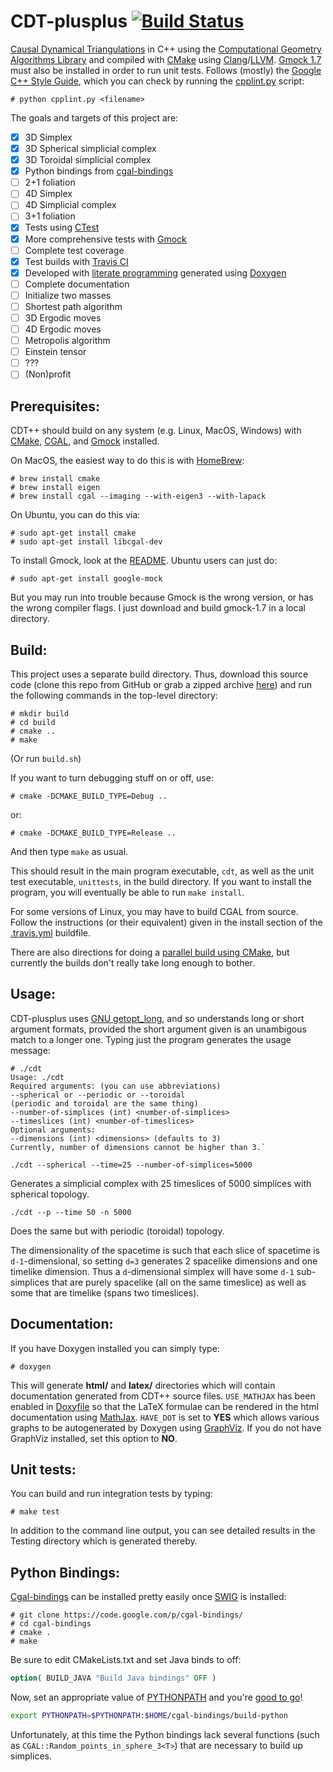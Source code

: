 CDT-plusplus [![Build Status](https://travis-ci.org/acgetchell/CDT-plusplus.png?branch=master)](https://travis-ci.org/acgetchell/CDT-plusplus)
============

[Causal Dynamical Triangulations][1] in C++ using the [Computational Geometry Algorithms Library][2] and compiled with
[CMake][3] using [Clang][4]/[LLVM][5]. [Gmock 1.7][6] must also be installed in order to run unit tests.
Follows (mostly) the [Google C++ Style Guide][7], which you can check by
running the [cpplint.py][8] script:

~~~
# python cpplint.py <filename>
~~~

The goals and targets of this project are:

- [x] 3D Simplex
- [x] 3D Spherical simplicial complex
- [x] 3D Toroidal simplicial complex
- [x] Python bindings from [cgal-bindings][9]
- [ ] 2+1 foliation
- [ ] 4D Simplex
- [ ] 4D Simplicial complex
- [ ] 3+1 foliation
- [x] Tests using [CTest][10]
- [x] More comprehensive tests with [Gmock][6]
- [ ] Complete test coverage
- [x] Test builds with [Travis CI][11]
- [x] Developed with [literate programming][12] generated using [Doxygen][13]
- [ ] Complete documentation
- [ ] Initialize two masses
- [ ] Shortest path algorithm
- [ ] 3D Ergodic moves
- [ ] 4D Ergodic moves
- [ ] Metropolis algorithm
- [ ] Einstein tensor
- [ ] ???
- [ ] (Non)profit

Prerequisites:
------

CDT++ should build on any system (e.g. Linux, MacOS, Windows) with [CMake][14], [CGAL][15], and [Gmock][6] installed.

On MacOS, the easiest way to do this is with [HomeBrew][16]:

~~~
# brew install cmake
# brew install eigen
# brew install cgal --imaging --with-eigen3 --with-lapack
~~~

On Ubuntu, you can do this via:
~~~
# sudo apt-get install cmake
# sudo apt-get install libcgal-dev
~~~

To install Gmock, look at the [README][24]. Ubuntu users can just do:

~~~
# sudo apt-get install google-mock
~~~

But you may run into trouble because Gmock is the wrong version, or has the wrong compiler flags. I just download and build gmock-1.7 in a local directory.

Build:
------

This project uses a separate build directory. Thus, download this source code (clone this repo from GitHub or grab a zipped archive [here][17]) and run the following commands in the top-level directory:

~~~
# mkdir build
# cd build
# cmake ..
# make
~~~

(Or run `build.sh`)

If you want to turn debugging stuff on or off, use:

~~~
# cmake -DCMAKE_BUILD_TYPE=Debug ..
~~~

or:

~~~
# cmake -DCMAKE_BUILD_TYPE=Release ..
~~~

And then type `make` as usual.

This should result in the main program executable, `cdt`, as well as the unit test executable, `unittests`, in the build directory. If you want to install the program, you will eventually be able to run `make install`.

For some versions of Linux, you may have to build CGAL from source. Follow the instructions (or their equivalent) given in the install section of the [.travis.yml](https://github.com/acgetchell/CDT-plusplus/blob/master/.travis.yml) buildfile.

There are also directions for doing a [parallel build using CMake][18], but currently the builds don't really take long enough to bother.

Usage:
------
CDT-plusplus uses [GNU getopt_long][19], and so understands long or short argument formats, provided the short argument given is an unambigous match to a longer one. Typing just the program generates the usage message:

~~~
# ./cdt
Usage: ./cdt
Required arguments: (you can use abbreviations)
--spherical or --periodic or --toroidal
(periodic and toroidal are the same thing)
--number-of-simplices (int) <number-of-simplices>
--timeslices (int) <number-of-timeslices>
Optional arguments:
--dimensions (int) <dimensions> (defaults to 3)
Currently, number of dimensions cannot be higher than 3.`
~~~

`./cdt --spherical --time=25 --number-of-simplices=5000`

Generates a simplicial complex with 25 timeslices of 5000 simplices with spherical topology.

`./cdt --p --time 50 -n 5000`

Does the same but with periodic (toroidal) topology.

The dimensionality of the spacetime is such that each slice of spacetime is `d-1`-dimensional, so setting `d=3` generates 2 spacelike dimensions and one timelike dimension. Thus a `d`-dimensional simplex will have some `d-1` sub-simplices that are purely spacelike (all on the same timeslice) as well as some that are timelike (spans two timeslices).

Documentation:
--------------

If you have Doxygen installed you can simply type:

~~~
# doxygen
~~~

This will generate **html/** and **latex/** directories which will contain documentation generated from CDT++ source files. `USE_MATHJAX` has been enabled in [Doxyfile](https://github.com/acgetchell/CDT-plusplus/blob/master/Doxyfile) so that the LaTeX formulae can be rendered in the html documentation using [MathJax][20]. `HAVE_DOT` is set to **YES** which allows various graphs to be autogenerated by Doxygen using [GraphViz][21]. If you do not have GraphViz installed, set this option to **NO**.


Unit tests:
-----------

You can build and run integration tests by typing:

~~~
# make test
~~~

In addition to the command line output, you can see detailed results in the Testing directory which is generated thereby.

Python Bindings:
----------------

[Cgal-bindings][9] can be installed pretty easily once [SWIG][23] is installed:

~~~
# git clone https://code.google.com/p/cgal-bindings/
# cd cgal-bindings
# cmake .
# make
~~~

Be sure to edit CMakeLists.txt and set Java binds to off:

~~~CMake
option( BUILD_JAVA "Build Java bindings" OFF )
~~~

Now, set an appropriate value of [PYTHONPATH][22] and you're [good to go](simple_triangulation_3.py)!

~~~bash
export PYTHONPATH=$PYTHONPATH:$HOME/cgal-bindings/build-python
~~~

Unfortunately, at this time the Python bindings lack several functions (such as `CGAL::Random_points_in_sphere_3<T>`) that are necessary to build up simplices.

[1]: http://arxiv.org/abs/hep-th/0105267
[2]: http://www.cgal.org
[3]: http://www.cmake.org
[4]: http://clang.llvm.org
[5]: http://llvm.org
[6]: https://code.google.com/p/googlemock/
[7]: http://google-styleguide.googlecode.com/svn/trunk/cppguide.xml
[8]: http://google-styleguide.googlecode.com/svn/trunk/cpplint/cpplint.py
[9]: https://code.google.com/p/cgal-bindings/]
[10]: http://cmake.org/Wiki/CMake/Testing_With_CTest
[11]: http://about.travis-ci.org/docs/user/getting-started/
[12]: http://www.literateprogramming.com
[13]: http://www.doxygen.org
[14]: http://www.cmake.org/cmake/help/install.html
[15]: http://www.cgal.org/Manual/latest/doc_html/installation_manual/Chapter_installation_manual.html
[16]: http://brew.sh
[17]: https://github.com/acgetchell/CDT-plusplus/archive/master.zip
[18]: http://www.kitware.com/blog/home/post/434
[19]: http://www.gnu.org/software/libc/manual/html_node/Getopt-Long-Options.html
[20]: http://www.mathjax.org
[21]: http://www.graphviz.org
[22]: http://scipher.wordpress.com/2010/05/10/setting-your-pythonpath-environment-variable-linuxunixosx/
[23]: http://www.swig.org
[24]: https://code.google.com/p/googlemock/source/browse/trunk/README
